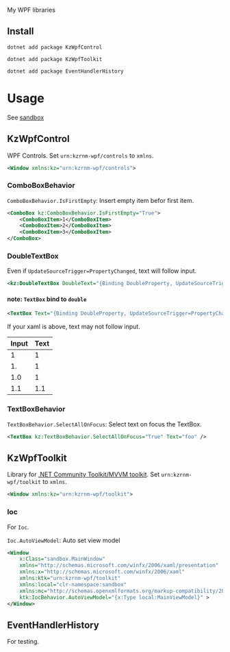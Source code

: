 My WPF libraries

## Install

```
dotnet add package KzWpfControl
```
```
dotnet add package KzWpfToolkit
```
```
dotnet add package EventHandlerHistory
```

# Usage

See [sandbox](sandbox)

## KzWpfControl
WPF Controls. Set `urn:kzrnm-wpf/controls` to `xmlns`.

```xml
<Window xmlns:kz="urn:kzrnm-wpf/controls">
```

### ComboBoxBehavior

`ComboBoxBehavior.IsFirstEmpty`: Insert empty item befor first item.

```xml
<ComboBox kz:ComboBoxBehavior.IsFirstEmpty="True">
    <ComboBoxItem>1</ComboBoxItem>
    <ComboBoxItem>2</ComboBoxItem>
    <ComboBoxItem>3</ComboBoxItem>
</ComboBox>
```

### DoubleTextBox

Even if `UpdateSourceTrigger=PropertyChanged`, text will follow input.

```xml
<kz:DoubleTextBox DoubleText="{Binding DoubleProperty, UpdateSourceTrigger=PropertyChanged}" />
```

#### note: `TextBox` bind to `double`

```xml
<TextBox Text="{Binding DoubleProperty, UpdateSourceTrigger=PropertyChanged}" />
```

If your xaml is above, text may not follow input.

|Input|Text|
|---|---|
|1|1|
|1.|1|
|1.0|1|
|1.1|1.1|

### TextBoxBehavior

`TextBoxBehavior.SelectAllOnFocus`: Select text on focus the TextBox.

```xml
<TextBox kz:TextBoxBehavior.SelectAllOnFocus="True" Text="foo" />
```


## KzWpfToolkit
Library for [.NET Community Toolkit/MVVM toolkit](https://github.com/CommunityToolkit/dotnet/).
Set `urn:kzrnm-wpf/toolkit` to `xmlns`.

```xml
<Window xmlns:kz="urn:kzrnm-wpf/toolkit">
```

### Ioc
For `Ioc`.

`Ioc.AutoViewModel`: Auto set view model

```xml
<Window
    x:Class="sandbox.MainWindow"
    xmlns="http://schemas.microsoft.com/winfx/2006/xaml/presentation"
    xmlns:x="http://schemas.microsoft.com/winfx/2006/xaml"
    xmlns:ktk="urn:kzrnm-wpf/toolkit"
    xmlns:local="clr-namespace:sandbox"
    xmlns:mc="http://schemas.openxmlformats.org/markup-compatibility/2006"
    ktk:IocBehavior.AutoViewModel="{x:Type local:MainViewModel}" >
</Window>

```

## EventHandlerHistory

For testing.
